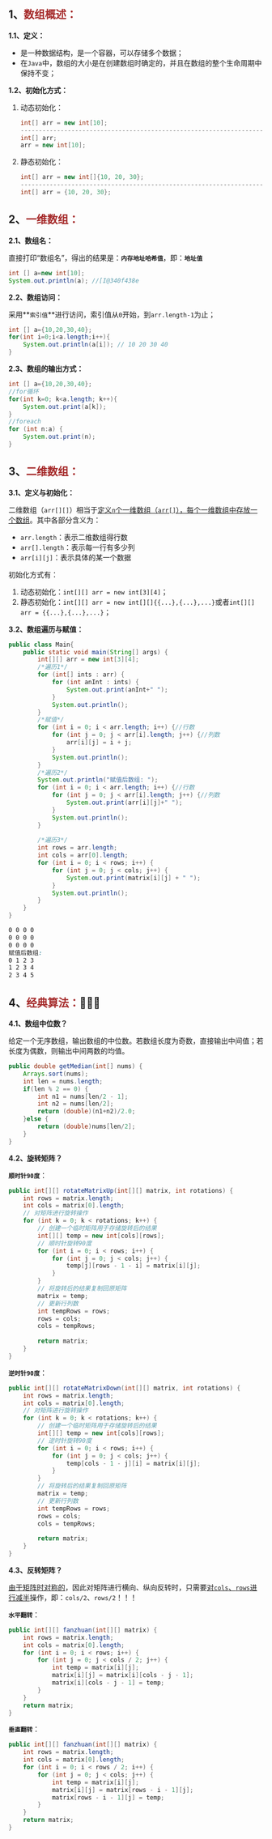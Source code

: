 ## 1、<span style="color:brown">数组概述：</span>

**1.1、定义：**

- 是一种数据结构，是一个容器，可以存储多个数据；
- 在`Java`中，数组的大小是在创建数组时确定的，并且在数组的整个生命周期中保持不变；

**1.2、初始化方式：**

1. 动态初始化：

   ```java
   int[] arr = new int[10];
   ---------------------------------------------------------------------------------------------------------
   int[] arr;
   arr = new int[10];
   ```

2. 静态初始化：

   ```java
   int[] arr = new int[]{10, 20, 30};
   ---------------------------------------------------------------------------------------------------------
   int[] arr = {10, 20, 30};
   ```



## 2、<span style="color:brown">一维数组：</span>

**2.1、数组名：**

直接打印“数组名”，得出的结果是：**`内存地址哈希值`**，即：**`地址值`**

```java
int [] a=new int[10];
System.out.println(a); //[I@340f438e
```

**2.2、数组访问：**

采用**`索引值`**进行访问，索引值从`0`开始，到`arr.length-1`为止；

```java
int [] a={10,20,30,40};
for(int i=0;i<a.length;i++){
	System.out.println(a[i]); // 10 20 30 40
}
```

**2.3、数组的输出方式：**

```java
int [] a={10,20,30,40};
//for循环
for(int k=0; k<a.length; k++){
	System.out.print(a[k]);
}
//foreach
for (int n:a) {
	System.out.print(n);
}
```



## 3、<span style="color:brown">二维数组：</span>

**3.1、定义与初始化：**

二维数组（`arr[][]`）相当于<u>定义`n`个一维数组（`arr[]`），每个一维数组中存放一个数组</u>。其中各部分含义为：

- `arr.length`：表示二维数组得行数
- `arr[].length`：表示每一行有多少列
- `arr[i][j]`：表示具体的某一个数据

初始化方式有：

1. 动态初始化：`int[][] arr = new int[3][4]`；
2. 静态初始化：`int[][] arr = new int[][]{{...},{...},...}`或者`int[][] arr = {{...},{...},...}`；

**3.2、数组遍历与赋值：**

```java
public class Main{
    public static void main(String[] args) {
        int[][] arr = new int[3][4];
        /*遍历1*/
        for (int[] ints : arr) { 
            for (int anInt : ints) {
                System.out.print(anInt+" ");
            }
            System.out.println();
        }
        /*赋值*/
        for (int i = 0; i < arr.length; i++) {//行数
            for (int j = 0; j < arr[i].length; j++) {//列数
                arr[i][j] = i + j;
            }
            System.out.println();
        }
        /*遍历2*/
        System.out.println("赋值后数组: ");
        for (int i = 0; i < arr.length; i++) {//行数
            for (int j = 0; j < arr[i].length; j++) {//列数
                System.out.print(arr[i][j]+" ");
            }
            System.out.println();
        }
        
      	/*遍历3*/
        int rows = arr.length;
        int cols = arr[0].length;
    	for (int i = 0; i < rows; i++) {
        	for (int j = 0; j < cols; j++) {
            	System.out.print(matrix[i][j] + " ");
        	}
        	System.out.println();
    	}
    }
}
```

```scss
0 0 0 0 
0 0 0 0 
0 0 0 0 
赋值后数组: 
0 1 2 3 
1 2 3 4 
2 3 4 5 
```



## 4、<span style="color:brown">经典算法：</span>🎑🎑🎑

**4.1、数组中位数？**

给定一个无序数组，输出数组的中位数。若数组长度为奇数，直接输出中间值；若长度为偶数，则输出中间两数的均值。

```java
public double getMedian(int[] nums) {
    Arrays.sort(nums);
    int len = nums.length;
    if(len % 2 == 0) {
        int n1 = nums[len/2 - 1];
        int n2 = nums[len/2];
        return (double)(n1+n2)/2.0;
    }else {
        return (double)nums[len/2];
    }
}
```

**4.2、旋转矩阵？**

**`顺时针90度`**：

```java
public int[][] rotateMatrixUp(int[][] matrix, int rotations) {
    int rows = matrix.length;
    int cols = matrix[0].length;
    // 对矩阵进行旋转操作
    for (int k = 0; k < rotations; k++) {
        // 创建一个临时矩阵用于存储旋转后的结果
        int[][] temp = new int[cols][rows];
        // 顺时针旋转90度
        for (int i = 0; i < rows; i++) {
            for (int j = 0; j < cols; j++) {
                temp[j][rows - 1 - i] = matrix[i][j];
            }
        }
        // 将旋转后的结果复制回原矩阵
        matrix = temp;
        // 更新行列数
        int tempRows = rows;
        rows = cols;
        cols = tempRows;
         
        return matrix;
    }
}
```

**`逆时针90度`**：

```java
public int[][] rotateMatrixDown(int[][] matrix, int rotations) {
    int rows = matrix.length;
    int cols = matrix[0].length;
    // 对矩阵进行旋转操作
    for (int k = 0; k < rotations; k++) {
        // 创建一个临时矩阵用于存储旋转后的结果
        int[][] temp = new int[cols][rows];
        // 逆时针旋转90度
        for (int i = 0; i < rows; i++) {
            for (int j = 0; j < cols; j++) {
                temp[cols - 1 - j][i] = matrix[i][j];
            }
        }
        // 将旋转后的结果复制回原矩阵
        matrix = temp;
        // 更新行列数
        int tempRows = rows;
        rows = cols;
        cols = tempRows;
        
        return matrix;
    }
}
```

**4.3、反转矩阵？**

<u>由于矩阵时对称的</u>，因此对矩阵进行横向、纵向反转时，只需要<u>对`cols`、`rows`进行减半</u>操作，即：`cols/2`、`rows/2`！！！

**`水平翻转`**：

```java
public int[][] fanzhuan(int[][] matrix) {
    int rows = matrix.length;
    int cols = matrix[0].length;
    for (int i = 0; i < rows; i++) {
        for (int j = 0; j < cols / 2; j++) {
            int temp = matrix[i][j];
            matrix[i][j] = matrix[i][cols - j - 1];
            matrix[i][cols - j - 1] = temp;
        }
    }
    return matrix;
}
```

**`垂直翻转`**：

```java
public int[][] fanzhuan(int[][] matrix) {
    int rows = matrix.length;
    int cols = matrix[0].length;
    for (int i = 0; i < rows / 2; i++) {
        for (int j = 0; j < cols; j++) {
            int temp = matrix[i][j];
            matrix[i][j] = matrix[rows - i - 1][j];
            matrix[rows - i - 1][j] = temp;
        }
    }
    return matrix;
}
```

